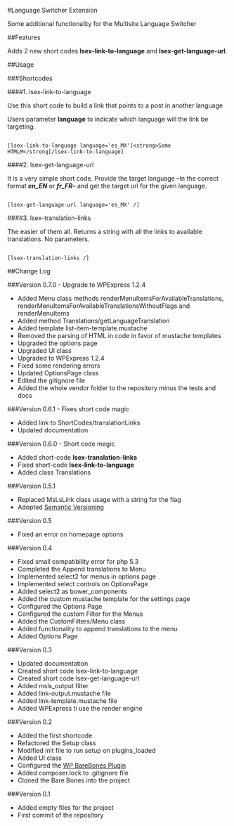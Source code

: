 #Language Switcher Extension

Some additional functionality for the Multisite Language Switcher


##Features

Adds 2 new short codes **lsex-link-to-language** and **lsex-get-language-url**.

##Usage

###Shortcodes

####1. lsex-link-to-language

Use this short code to build a link that points to a post in another language

Users parameter **language** to indicate which language will the link be targeting. 

```

[lsex-link-to-language language='es_MX']<strong>Some HTMLM</strong[/lsex-link-to-language]

```

####2. lsex-get-language-url 

It is a very simple short code. Provide the target language –In the correct format ***en_EN*** or ***fr_FR***– and get the target url for the given language.

```

[lsex-get-language-url language='es_MX' /]

```

####3. lsex-translation-links 

The easier of them all. Returns a string with all the links to available translations. No parameters.

```

[lsex-translation-links /]

```


##Change Log


###Version 0.7.0 - Upgrade to WPExpress 1.2.4

- Added Menu class methods renderMenuItemsForAvailableTranslations, renderMenuItemsForAvailableTranslationsWithoutFlags and renderMenuItems
- Added method Translations/getLanguageTranslation
- Added template list-item-template.mustache
- Removed the parsing of HTML in code in favor of mustache templates
- Upgraded the options page
- Upgraded UI class
- Upgraded to WPExpress 1.2.4
- Fixed some rendering errors
- Updated OptionsPage class
- Edited the gitignore file
- Added the whole vendor folder to the repository minus the tests and docs


###Version 0.6.1 - Fixes short code magic

- Added link to ShortCodes/translationLinks
- Updated documentation 

###Version 0.6.0 - Short code magic 

- Added short-code **lsex-translation-links**
- Fixed short-code **lsex-link-to-language**
- Added class Translations 

###Version 0.5.1

- Replaced MsLsLink class usage with a string for the flag
- Adopted [Semantic Versioning](http://semver.org)

###Version 0.5

- Fixed an error on homepage options


###Version 0.4

- Fixed small compatibility error for php 5.3
- Completed the Append translations to Menu
- Implemented select2 for menus in options page
- Implemented select controls on OptionsPage
- Added select2 as bower_components
- Added the custom mustache template for the settings page
- Configured the Options Page
- Configured the custom Filter for the Menus
- Added the CustomFilters/Menu class
- Added functionality to append translations to the menu
- Added Options Page


###Version 0.3 

- Updated documentation
- Created short code lsex-link-to-language
- Created short code lsex-get-language-url
- Added msls_output filter
- Added link-output.mustache file
- Added link-template.mustache file
- Added WPExpress ti use the render engine


###Version 0.2

- Added the first shortcode
- Refactored the Setup class
- Modified init file to run setup on plugins_loaded
- Added UI class
- Configured the [WP BareBones Plugin](https://github.com/octopus-digital-strategy/wp-barebones-plugin)
- Added composer.lock to .gitignore file
- Cloned the Bare Bones into the project

###Version 0.1

- Added empty files for the project
- First commit of the repository